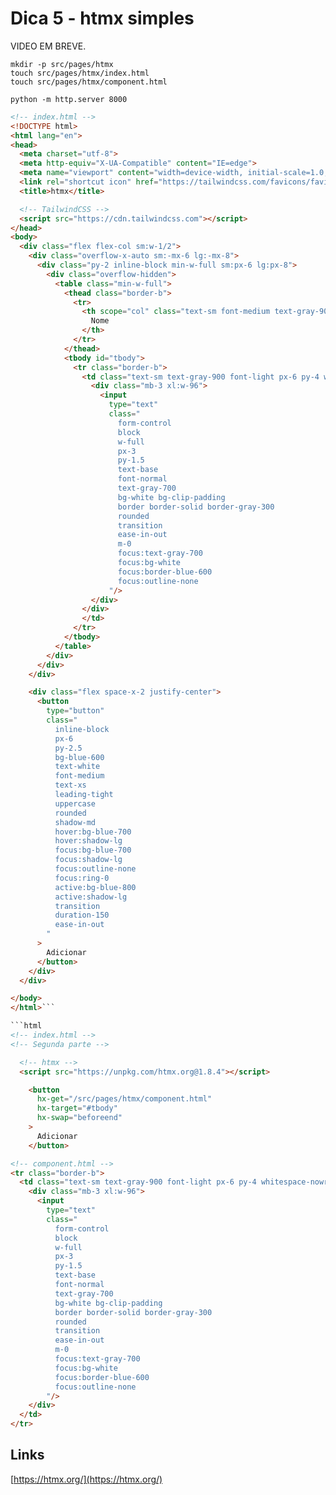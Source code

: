 # Dica 5 - htmx simples


VIDEO EM BREVE.

```
mkdir -p src/pages/htmx
touch src/pages/htmx/index.html
touch src/pages/htmx/component.html

python -m http.server 8000
```

```html
<!-- index.html -->
<!DOCTYPE html>
<html lang="en">
<head>
  <meta charset="utf-8">
  <meta http-equiv="X-UA-Compatible" content="IE=edge">
  <meta name="viewport" content="width=device-width, initial-scale=1.0, shrink-to-fit=no">
  <link rel="shortcut icon" href="https://tailwindcss.com/favicons/favicon-32x32.png?v=3">
  <title>htmx</title>

  <!-- TailwindCSS -->
  <script src="https://cdn.tailwindcss.com"></script>
</head>
<body>
  <div class="flex flex-col sm:w-1/2">
    <div class="overflow-x-auto sm:-mx-6 lg:-mx-8">
      <div class="py-2 inline-block min-w-full sm:px-6 lg:px-8">
        <div class="overflow-hidden">
          <table class="min-w-full">
            <thead class="border-b">
              <tr>
                <th scope="col" class="text-sm font-medium text-gray-900 px-6 py-4 text-left">
                  Nome
                </th>
              </tr>
            </thead>
            <tbody id="tbody">
              <tr class="border-b">
                <td class="text-sm text-gray-900 font-light px-6 py-4 whitespace-nowrap">
                  <div class="mb-3 xl:w-96">
                    <input
                      type="text"
                      class="
                        form-control
                        block
                        w-full
                        px-3
                        py-1.5
                        text-base
                        font-normal
                        text-gray-700
                        bg-white bg-clip-padding
                        border border-solid border-gray-300
                        rounded
                        transition
                        ease-in-out
                        m-0
                        focus:text-gray-700
                        focus:bg-white
                        focus:border-blue-600
                        focus:outline-none
                      "/>
                  </div>
                </div>
                </td>
              </tr>
            </tbody>
          </table>
        </div>
      </div>
    </div>

    <div class="flex space-x-2 justify-center">
      <button
        type="button"
        class="
          inline-block
          px-6
          py-2.5
          bg-blue-600
          text-white
          font-medium
          text-xs
          leading-tight
          uppercase
          rounded
          shadow-md
          hover:bg-blue-700
          hover:shadow-lg
          focus:bg-blue-700
          focus:shadow-lg
          focus:outline-none
          focus:ring-0
          active:bg-blue-800
          active:shadow-lg
          transition
          duration-150
          ease-in-out
        "
      >
        Adicionar
      </button>
    </div>
  </div>

</body>
</html>```

```html
<!-- index.html -->
<!-- Segunda parte -->

  <!-- htmx -->
  <script src="https://unpkg.com/htmx.org@1.8.4"></script>

    <button
      hx-get="/src/pages/htmx/component.html"
      hx-target="#tbody"
      hx-swap="beforeend"
    >
      Adicionar
    </button>
```

```html
<!-- component.html -->
<tr class="border-b">
  <td class="text-sm text-gray-900 font-light px-6 py-4 whitespace-nowrap">
    <div class="mb-3 xl:w-96">
      <input
        type="text"
        class="
          form-control
          block
          w-full
          px-3
          py-1.5
          text-base
          font-normal
          text-gray-700
          bg-white bg-clip-padding
          border border-solid border-gray-300
          rounded
          transition
          ease-in-out
          m-0
          focus:text-gray-700
          focus:bg-white
          focus:border-blue-600
          focus:outline-none
        "/>
    </div>
  </td>
</tr>
```

## Links

[https://htmx.org/](https://htmx.org/)
